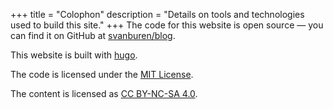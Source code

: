 +++
title = "Colophon"
description = "Details on tools and technologies used to build this site."
+++
The code for this website is open source — you can find it on GitHub at [svanburen/blog](https://github.com/svanburen/blog).

This website is built with [hugo](https://github.com/gohugoio/hugo).

The code is licensed under the [MIT License](https://github.com/svanburen/blog/blob/master/LICENSE).

The content is licensed as [CC BY-NC-SA 4.0](https://creativecommons.org/licenses/by-nc-sa/4.0/).

